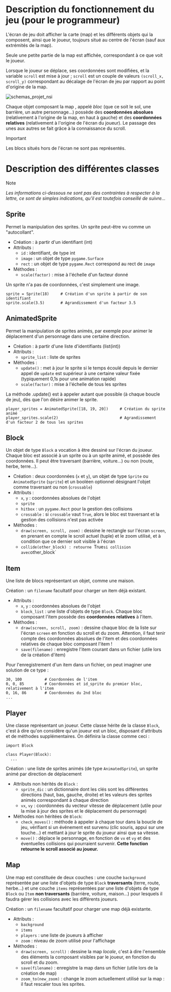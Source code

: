 # Description du fonctionnement du jeu (pour le programmeur)

L'écran de jeu doit afficher la carte (map) et les différents objets qui la composent, ainsi que le joueur, toujours situé au centre de l'écran (sauf aux extrémités de la map).

Seule une petite partie de la map est affichée, correspondant à ce que voit le joueur.

Lorsque le joueur se déplace, ses coordonnées sont modifiées, et la variable `scroll` est mise à jour ; `scroll` est un couple de valeurs `(scroll_x, scroll_y)` correspondant au décalage de l'écran de jeu par rapport au point d'origine de la map.

![schemas_projet_nsi](https://github.com/Paxdu353/Projet-NSI/assets/130542548/58988092-4a00-4406-b59b-75a88b7be87a)


Chaque objet composant la map , appelé _bloc_ (que ce soit le sol, une barrière, un autre personnage...) possède des **coordonnées absolues** (relativement à l'origine de la map, en haut à gauche) et des **coordonnées relatives** (relativement à l'origine de l'écran du joueur). Le passage des unes aux autres se fait grâce à la connaissance du scroll.

>[!IMPORTANT]
>Les blocs situés hors de l'écran ne sont pas représentés.

# Description des différentes classes

>[!NOTE]
> _Les informations ci-dessous ne sont pas des contraintes à respecter à la lettre, ce sont de simples indications, qu'il est toutefois conseillé de suivre..._

Sprite
-
Permet la manipulation des sprites. Un sprite peut-être vu comme un "autocollant".

- Création : à partir d'un identifiant (int)
- Attributs :
  - `id` : identifiant, de type int
  - `image` : un objet de type `pygame.Surface`
  - `rect` : un objet de type `pygame.Rect` correspond au rect de `image`
- Méthodes :
  - `scale(factor)` : mise à l'échelle d'un facteur donné

Un sprite n'a pas de coordonnées, c'est simplement une image.

```
sprite = Sprite(18)     # Création d'un sprite à partir de son identifiant
sprite.scale(3.5)       # Agrandissement d'un facteur 3.5
```

AnimatedSprite
-
Permet la manipulation de sprites animés, par exemple pour animer le déplacement d'un personnage dans une certaine direction.

- Création : à partir d'une liste d'identifiants (list(int))
- Attributs :
  - `sprite_list` : liste de sprites
- Méthodes :
  - `update()` : met à jour le sprite si le temps écoulé depuis le dernier appel de `update` est supérieur à une certaine valeur fixée (typiquement 0,1s pour une animation rapide)
  - `scale(factor)` : mise à l'échelle de tous les sprites

La méthode .update() est à appeler autant que possible (à chaque boucle de jeu), dès que l'on désire animer le sprite.

```
player_sprites = AnimatedSprite([18, 19, 20])     # Création du sprite animé
player_sprites.scale(2)                           # Agrandissement d'un facteur 2 de tous les sprites
```

Block
-
Un objet de type `Block` a vocation à être dessiné sur l'écran du joueur. Chaque bloc est associé à un sprite ou à un sprite animé, et possède des coordonnées. Il peut être traversant (barrière, voiture...) ou non (route, herbe, terre...).

- Création : deux coordonnées (`x` et `y`), un objet de type `Sprite` ou `AnimatedSprite` (`sprite`) et un booléen optionnel désignant l'objet comme traversant ou non (`crossable`)
- Attributs :
  - `x`, `y` : coordonnées absolues de l'objet
  - `sprite`
  - `hitbox` : un `pygame.Rect` pour la gestion des collisions
  - `crossable` : si `crossable` vaut `True`, alors le bloc est traversant et la gestion des collisions n'est pas activée
- Méthodes :
  - `draw(screen, scroll, zoom)` : dessine le rectangle sur l'écran `screen`, en prenant en compte le scroll actuel (tuple) et le zoom utilisé, et à condition que ce dernier soit visible à l'écran
  - `collide(other_block) : retourne `True` si collision avec `other_block`
 
Item
-
Une liste de blocs représentant un objet, comme une maison.

Création : un `filename` facultatif pour charger un item déjà existant.
- Attributs :
  - `x`, `y` : coordonnées absolues de l'objet
  - `block_list` : une liste d'objets de type `Block`. Chaque bloc composant l'item possède des **coordonnées relatives** à l'item.
- Méthodes :
  - `draw(screen, scroll, zoom)` : dessine chaque bloc de la liste sur l'écran `screen` en fonction du scroll et du zoom. Attention, il faut tenir compte des coordonnées absolues de l'item et des coordonnées relatives de chaque bloc composant l'item !
  - `save(filename)` : enregistre l'item courant dans un fichier (utile lors de la création d'item)

Pour l'enregistrement d'un item dans un fichier, on peut imaginer une solution de ce type :

```
30, 100          # Coordonnées de l'item
0, 0, 85         # Coordonnées et id_sprite du premier bloc, relativement à l'item
0, 16, 86        # Coordonnées du 2nd bloc
...
```

Player
-
Une classe représentant un joueur. Cette classe hérite de la classe `Block`, c'est à dire qu'on considère qu'un joueur est un bloc, disposant d'attributs et de méthodes supplémentaires. On définira la classe comme ceci :

```
import Block

class Player(Block):
  ...
```

Création : une liste de sprites animés (de type `AnimatedSprite`), un sprite animé par direction de déplacement
- Attributs non hérités de `Block` :
  - `sprite_dic` : un dictionnaire dont les clés sont les différentes directions (haut, bas, gauche, droite) et les valeurs des sprites animés correspondant à chaque direction
  - `vx`, `vy` : coordonnées du vecteur vitesse de déplacement (utile pour la mise à jour des sprites et le déplacement du personnage)
- Méthodes non héritées de `Block`:
  - `check_moves()` : méthode à appeler à chaque tour dans la boucle de jeu, vérifiant si un événement est survenu (clic souris, appui sur une touche...) et mettant à jour le sprite du joueur ainsi que sa vitesse.
  - `move()` : déplace le personnage, en fonction de `vx` et `vy` et des éventuelles collisions qui pourraient survenir. **Cette fonction retourne le scroll associé au joueur.**

Map
-
Une map est constituée de deux couches : une couche `background` représentée par une liste d'objets de type `Block` **traversants** (terre, route, herbe...) et une couche `items` représentées par une liste d'objets de type `Block` ou `Item` **non traversants** (barrière, voiture, maison...) pour lesquels il faudra gérer les collisions avec les différents joueurs.

Création : un `filename` facultatif pour charger une map déjà existante.
- Attributs :
  - `background`
  - `items`
  - `players` : une liste de joueurs à afficher
  - `zoom` : niveau de zoom utilisé pour l'affichage
- Méthodes :
  - `draw(screen, scroll)` : dessine la map *locale*, c'est à dire l'ensemble des éléments la composant visibles par le joueur, en fonction du scroll et du zoom.
  - `save(filename)` : enregistre la map dans un fichier (utile lors de la création de map)
  - `zoom_to(new_zoom)` : change le zoom actuellement utilisé sur la map : il faut rescaler tous les sprites.

